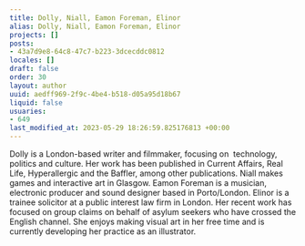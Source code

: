 ```yaml
---
title: Dolly, Niall, Eamon Foreman, Elinor
alias: Dolly, Niall, Eamon Foreman, Elinor
projects: []
posts:
- 43a7d9e8-64c8-47c7-b223-3dcecddc0812
locales: []
draft: false
order: 30
layout: author
uuid: aedff969-2f9c-4be4-b518-d05a95d18b67
liquid: false
usuaries:
- 649
last_modified_at: 2023-05-29 18:26:59.825176813 +00:00
---
```


<p style="text-align:start">Dolly is a London-based writer and filmmaker, focusing on &nbsp;technology, politics and culture. Her work has been published in Current Affairs, Real Life, Hyperallergic and the Baffler, among other publications. Niall makes games and interactive art in Glasgow. Eamon Foreman is a musician, electronic producer and sound designer based in Porto/London. Elinor is a trainee solicitor at a public interest law firm in London. Her recent work has focused on group claims on behalf of asylum seekers who have crossed the English channel. She enjoys making visual art in her free time and is currently developing her practice as an illustrator.</p>